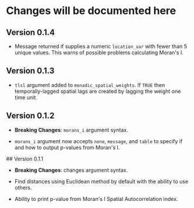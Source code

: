 # Changes will be documented here

## Version 0.1.4

- Message returned if supplies a numeric `location_var` with fewer than 5 
unique values. This warns of possible problems calculating Moran's I.

## Version 0.1.3

- `tlsl` argument added to `monadic_spatial_weights`. If `TRUE` then
temporally-lagged spatial lags are created by lagging the weight one
time unit.

## Version 0.1.2

- **Breaking Changes**: `morans_i` argument syntax.

- `morans_i` argument now accepts `none`, `message`, and `table` to specify if
and how to output p-values from Moran's I.

## Version 0.1.1

- **Breaking Changes**: changes argument syntax.

- Find distances using Euclidean method by default with the ability to use 
others.

- Ability to print p-value from Moran's I Spatial Autocorrelation index.
